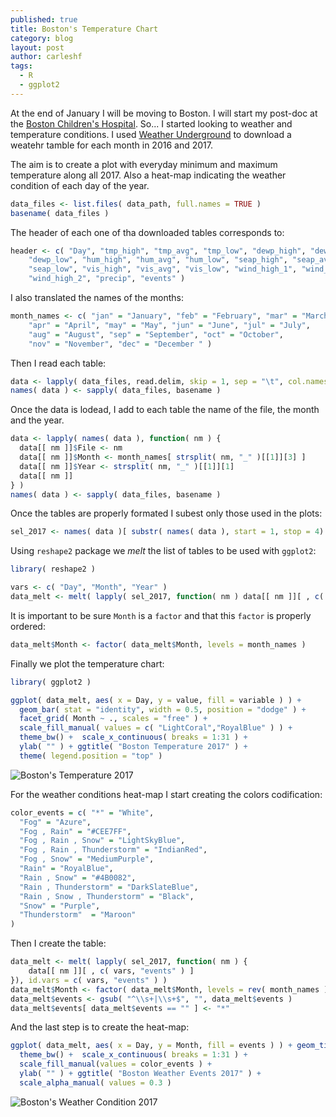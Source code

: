 ```yaml
---
published: true
title: Boston's Temperature Chart
category: blog
layout: post
author: carleshf
tags:
  - R
  - ggplot2
---
```



At the end of January I will be moving to Boston. I will start my post-doc at the [Boston Children's Hospital](www.childrenshospital.org). So... I started looking to weather and temperature conditions. I used [Weather Underground](https://www.wunderground.com) to download a weatehr tamble for each month in 2016 and 2017.

The aim is to create a plot with everyday minimum and maximum temperature along all 2017. Also a heat-map indicating the weather condition of each day of the year.

```R
data_files <- list.files( data_path, full.names = TRUE )
basename( data_files )
```

The header of each one of tha downloaded tables corresponds to:

```R
header <- c( "Day", "tmp_high", "tmp_avg", "tmp_low", "dewp_high", "dewp_avg",
    "dewp_low", "hum_high", "hum_avg", "hum_low", "seap_high", "seap_avg", 
    "seap_low", "vis_high", "vis_avg", "vis_low", "wind_high_1", "wind_avg", 
    "wind_high_2", "precip", "events" )
```

I also translated the names of the months:

```R
month_names <- c( "jan" = "January", "feb" = "February", "mar" = "March", 
    "apr" = "April", "may" = "May", "jun" = "June", "jul" = "July", 
    "aug" = "August", "sep" = "September", "oct" = "October", 
    "nov" = "November", "dec" = "December " )
```

Then I read each table:

```R
data <- lapply( data_files, read.delim, skip = 1, sep = "\t", col.names = header )
names( data ) <- sapply( data_files, basename )
```

Once the data is lodead, I add to each table the name of the file, the month and the year.

```R
data <- lapply( names( data ), function( nm ) { 
  data[[ nm ]]$File <- nm
  data[[ nm ]]$Month <- month_names[ strsplit( nm, "_" )[[1]][3] ]
  data[[ nm ]]$Year <- strsplit( nm, "_" )[[1]][1]
  data[[ nm ]] 
} )
names( data ) <- sapply( data_files, basename )
```

Once the tables are properly formated I subest only those used in the plots:

```R
sel_2017 <- names( data )[ substr( names( data ), start = 1, stop = 4) == "2017" ]
```

Using `reshape2` package we *melt* the list of tables to be used with `ggplot2`:

```R
library( reshape2 )

vars <- c( "Day", "Month", "Year" )
data_melt <- melt( lapply( sel_2017, function( nm ) data[[ nm ]][ , c( vars, "tmp_high", "tmp_low" ) ] ), id.vars = vars )
```

It is important to be sure `Month` is a `factor` and that this `factor` is properly ordered:

```R
data_melt$Month <- factor( data_melt$Month, levels = month_names )
```

Finally we plot the temperature chart:

```R
library( ggplot2 )

ggplot( data_melt, aes( x = Day, y = value, fill = variable ) ) + 
  geom_bar( stat = "identity", width = 0.5, position = "dodge" ) +
  facet_grid( Month ~ ., scales = "free" ) +
  scale_fill_manual( values = c( "LightCoral","RoyalBlue" ) ) +
  theme_bw() +  scale_x_continuous( breaks = 1:31 ) +
  ylab( "" ) + ggtitle( "Boston Temperature 2017" ) +
  theme( legend.position = "top" )
```

![Boston's Temperature 2017]({{baseurl}}/assets/boston-weather-temperature.png)

For the weather conditions heat-map I start creating the colors codification:

```R
color_events = c( "*" = "White",
  "Fog" = "Azure",
  "Fog , Rain" = "#CEE7FF",
  "Fog , Rain , Snow" = "LightSkyBlue",
  "Fog , Rain , Thunderstorm" = "IndianRed",
  "Fog , Snow" = "MediumPurple",
  "Rain" = "RoyalBlue",
  "Rain , Snow" = "#4B0082",
  "Rain , Thunderstorm" = "DarkSlateBlue",
  "Rain , Snow , Thunderstorm" = "Black",
  "Snow" = "Purple",
  "Thunderstorm"  = "Maroon"
)
```

Then I create the table:

```R
data_melt <- melt( lapply( sel_2017, function( nm ) {
    data[[ nm ]][ , c( vars, "events" ) ]
}), id.vars = c( vars, "events" ) )
data_melt$Month <- factor( data_melt$Month, levels = rev( month_names ) )
data_melt$events <- gsub( "^\\s+|\\s+$", "", data_melt$events )
data_melt$events[ data_melt$events == "" ] <- "*"
```

And the last step is to create the heat-map:

```R
ggplot( data_melt, aes( x = Day, y = Month, fill = events ) ) + geom_tile() +
  theme_bw() +  scale_x_continuous( breaks = 1:31 ) +
  scale_fill_manual(values = color_events ) +
  ylab( "" ) + ggtitle( "Boston Weather Events 2017" ) +
  scale_alpha_manual( values = 0.3 )
```

![Boston's Weather Condition 2017]({{baseurl}}/assets/boston-weather-conditions.png)
